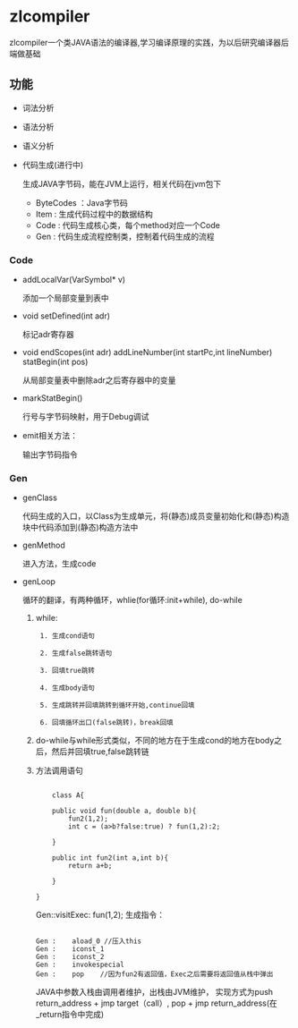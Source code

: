 # zlcompiler
zlcompiler一个类JAVA语法的编译器,学习编译原理的实践，为以后研究编译器后端做基础
## 功能
* 词法分析
* 语法分析
* 语义分析

* 代码生成(进行中)

	生成JAVA字节码，能在JVM上运行，相关代码在jvm包下
	
	* ByteCodes ：Java字节码 
	* Item : 生成代码过程中的数据结构 
	* Code : 代码生成核心类，每个method对应一个Code 
	* Gen  : 代码生成流程控制类，控制着代码生成的流程 

### Code


+ addLocalVar(VarSymbol* v) 

	添加一个局部变量到表中 
+ void setDefined(int adr) 

	标记adr寄存器 
+ void endScopes(int adr) addLineNumber(int startPc,int lineNumber) statBegin(int pos)	   

	从局部变量表中删除adr之后寄存器中的变量 
+ markStatBegin()
 		 
	行号与字节码映射，用于Debug调试 
+ emit相关方法：

	输出字节码指令

### Gen

+ genClass
	
	代码生成的入口，以Class为生成单元，将(静态)成员变量初始化和(静态)构造块中代码添加到(静态)构造方法中
+ genMethod

	进入方法，生成code

+ genLoop

	循环的翻译，有两种循环，whlie(for循环:init+while), do-while
	
	1. while:
	
			1. 生成cond语句
			
			2. 生成false跳转语句
			
			3. 回填true跳转
			
			4. 生成body语句
			
			5. 生成跳转并回填跳转到循环开始,continue回填
			
			6. 回填循环出口(false跳转)，break回填
			
			
	
	2. do-while与while形式类似，不同的地方在于生成cond的地方在body之后，然后并回填true,false跳转链
	
	3. 方法调用语句
		
		```
		
			class A{

			public void fun(double a, double b){
				fun2(1,2);
				int c = (a>b?false:true) ? fun(1,2):2;
			
			}
		
			public int fun2(int a,int b){
				return a+b;
			
			}

		}
		
		```
	
	
		Gen::visitExec:	fun(1,2);
		生成指令：
		
		```
		
		Gen :	 aload_0 //压入this
		Gen :	 iconst_1
		Gen :	 iconst_2
		Gen :	 invokespecial
		Gen :	 pop    //因为fun2有返回值，Exec之后需要将返回值从栈中弹出
		
		```
		
		JAVA中参数入栈由调用者维护，出栈由JVM维护， 实现方式为push return_address + jmp target（call）,  pop + jmp return_address(在_return指令中完成)
	
	

